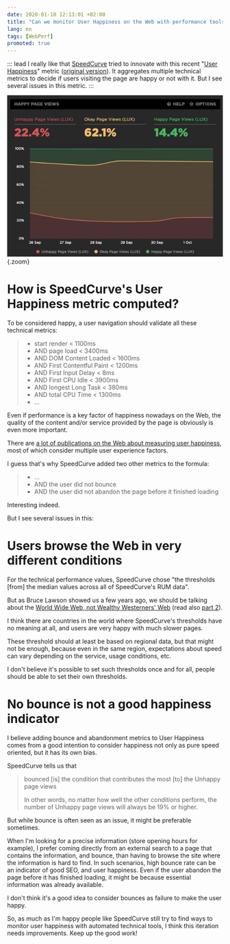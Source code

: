 ```yaml
---
date: 2020-01-10 12:13:01 +02:00
title: "Can we monitor User Happiness on the Web with performance tools?"
lang: en
tags: [WebPerf]
promoted: true
---
```


::: lead
I really like that [SpeedCurve](https://speedcurve.com/) tried to innovate with this recent "[User Happiness](https://support.speedcurve.com/docs/user-happiness)" metric ([original version](https://web.archive.org/web/20201124064307/https://support.speedcurve.com/en/articles/3380780-user-happiness)). It aggregates multiple technical metrics to decide if users visiting the page are happy or not with it. But I see several issues in this metric.
:::

![User Happiness monitoring in SpeedCurve](speedcurve-user-happiness-monitoring.png "User Happiness monitoring in SpeedCurve"){.zoom}

# How is SpeedCurve's User Happiness metric computed?

To be considered happy, a user navigation should validate all these technical metrics:

> - start render < 1100ms
> - AND page load < 3400ms
> - AND DOM Content Loaded < 1600ms
> - AND First Contentful Paint < 1200ms
> - AND First Input Delay < 8ms
> - AND First CPU Idle < 3900ms
> - AND longest Long Task < 380ms
> - AND total CPU Time < 1300ms
> - …

Even if performance is a key factor of happiness nowadays on the Web, the quality of the content and/or service provided by the page is obviously is even more important.

There are [a lot of publications on the Web about measuring user happiness](https://duckduckgo.com/?q=measure+User+Happiness&t=h_&ia=web), most of which consider multiple user experience factors.

I guess that's why SpeedCurve added two other metrics to the formula:

> - …
> - AND the user did not bounce
> - AND the user did not abandon the page before it finished loading

Interesting indeed.

But I see several issues in this:

# Users browse the Web in very different conditions

For the technical performance values, SpeedCurve chose "the thresholds [from] the median values across all of SpeedCurve's RUM data".

But as Bruce Lawson showed us a few years ago, we should be talking about the [World Wide Web, not Wealthy Westerners' Web](https://www.smashingmagazine.com/2017/03/world-wide-web-not-wealthy-western-web-part-1/) (read also [part 2](https://www.smashingmagazine.com/2017/03/world-wide-web-not-wealthy-western-web-part-2/)).

I think there are countries in the world where SpeedCurve's thresholds have no meaning at all, and users are very happy with much slower pages.

These threshold should at least be based on regional data, but that might not be enough, because even in the same region, expectations about speed can vary depending on the service, usage conditions, etc.

I don't believe it's possible to set such thresholds once and for all, people should be able to set their own thresholds.

# No bounce is not a good happiness indicator

I believe adding bounce and abandonment metrics to User Happiness comes from a good intention to consider happiness not only as pure speed oriented, but it has its own bias.

SpeedCurve tells us that

> bounced [is] the condition that contributes the most [to] the Unhappy page views
>
> In other words, no matter how well the other conditions perform, the number of Unhappy page views will always be 19% or higher.

But while bounce is often seen as an issue, it might be preferable sometimes.

When I'm looking for a precise information (store opening hours for example), I prefer coming directly from an external search to a page that contains the information, and bounce, than having to browse the site where the information is hard to find. In such scenarios, high bounce rate can be an indicator of good SEO, and user happiness. Even if the user abandon the page before it has finished loading, it might be because essential information was already available.

I don't think it's a good idea to consider bounces as failure to make the user happy.

So, as much as I'm happy people like SpeedCurve still try to find ways to monitor user happiness with automated technical tools, I think this iteration needs improvements. Keep up the good work!
